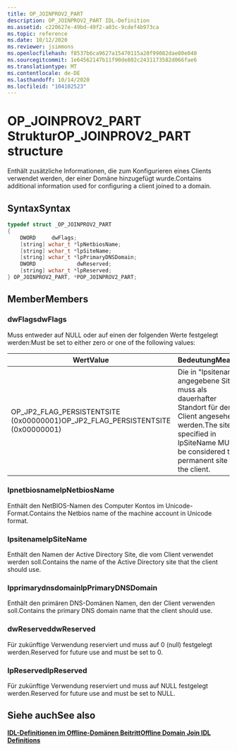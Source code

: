 ```yaml
---
title: OP_JOINPROV2_PART
description: OP_JOINPROV2_PART IDL-Definition
ms.assetid: c220627e-49bd-49f2-a03c-9cdef4b973ca
ms.topic: reference
ms.date: 10/12/2020
ms.reviewer: jsimmons
ms.openlocfilehash: f8537b6ca9627a15470115a20f99082dae80e040
ms.sourcegitcommit: 1e64562147b11f90de802c2431173582d066fae6
ms.translationtype: MT
ms.contentlocale: de-DE
ms.lasthandoff: 10/14/2020
ms.locfileid: "104102523"
---
```

# <a name="op_joinprov2_part-structure"></a><span data-ttu-id="0719f-103">OP_JOINPROV2_PART Struktur</span><span class="sxs-lookup"><span data-stu-id="0719f-103">OP_JOINPROV2_PART structure</span></span>

<span data-ttu-id="0719f-104">Enthält zusätzliche Informationen, die zum Konfigurieren eines Clients verwendet werden, der einer Domäne hinzugefügt wurde.</span><span class="sxs-lookup"><span data-stu-id="0719f-104">Contains additional information used for configuring a client joined to a domain.</span></span>

## <a name="syntax"></a><span data-ttu-id="0719f-105">Syntax</span><span class="sxs-lookup"><span data-stu-id="0719f-105">Syntax</span></span>

```C++
typedef struct _OP_JOINPROV2_PART
{
    DWORD     dwFlags;
    [string] wchar_t *lpNetbiosName;
    [string] wchar_t *lpSiteName;
    [string] wchar_t *lpPrimaryDNSDomain;
    DWORD             dwReserved;
    [string] wchar_t *lpReserved;
} OP_JOINPROV2_PART, *POP_JOINPROV2_PART;
```

## <a name="members"></a><span data-ttu-id="0719f-106">Member</span><span class="sxs-lookup"><span data-stu-id="0719f-106">Members</span></span>

### <a name="dwflags"></a><span data-ttu-id="0719f-107">dwFlags</span><span class="sxs-lookup"><span data-stu-id="0719f-107">dwFlags</span></span>

<span data-ttu-id="0719f-108">Muss entweder auf NULL oder auf einen der folgenden Werte festgelegt werden:</span><span class="sxs-lookup"><span data-stu-id="0719f-108">Must be set to either zero or one of the following values:</span></span>

|<span data-ttu-id="0719f-109">Wert</span><span class="sxs-lookup"><span data-stu-id="0719f-109">Value</span></span>|<span data-ttu-id="0719f-110">Bedeutung</span><span class="sxs-lookup"><span data-stu-id="0719f-110">Meaning</span></span>|
| --- | --- |
|<span data-ttu-id="0719f-111">OP_JP2_FLAG_PERSISTENTSITE (0x00000001)</span><span class="sxs-lookup"><span data-stu-id="0719f-111">OP_JP2_FLAG_PERSISTENTSITE (0x00000001)</span></span>|<span data-ttu-id="0719f-112">Die in "lpsitename" angegebene Site muss als dauerhafter Standort für den Client angesehen werden.</span><span class="sxs-lookup"><span data-stu-id="0719f-112">The site specified in lpSiteName MUST be considered the permanent site for the client.</span></span>|

### <a name="lpnetbiosname"></a><span data-ttu-id="0719f-113">lpnetbiosname</span><span class="sxs-lookup"><span data-stu-id="0719f-113">lpNetbiosName</span></span>

<span data-ttu-id="0719f-114">Enthält den NetBIOS-Namen des Computer Kontos im Unicode-Format.</span><span class="sxs-lookup"><span data-stu-id="0719f-114">Contains the Netbios name of the machine account in Unicode format.</span></span>

### <a name="lpsitename"></a><span data-ttu-id="0719f-115">lpsitename</span><span class="sxs-lookup"><span data-stu-id="0719f-115">lpSiteName</span></span>

<span data-ttu-id="0719f-116">Enthält den Namen der Active Directory Site, die vom Client verwendet werden soll.</span><span class="sxs-lookup"><span data-stu-id="0719f-116">Contains the name of the Active Directory site that the client should use.</span></span>

### <a name="lpprimarydnsdomain"></a><span data-ttu-id="0719f-117">lpprimarydnsdomain</span><span class="sxs-lookup"><span data-stu-id="0719f-117">lpPrimaryDNSDomain</span></span>

<span data-ttu-id="0719f-118">Enthält den primären DNS-Domänen Namen, den der Client verwenden soll.</span><span class="sxs-lookup"><span data-stu-id="0719f-118">Contains the primary DNS domain name that the client should use.</span></span>

### <a name="dwreserved"></a><span data-ttu-id="0719f-119">dwReserved</span><span class="sxs-lookup"><span data-stu-id="0719f-119">dwReserved</span></span>

<span data-ttu-id="0719f-120">Für zukünftige Verwendung reserviert und muss auf 0 (null) festgelegt werden.</span><span class="sxs-lookup"><span data-stu-id="0719f-120">Reserved for future use and must be set to 0.</span></span>

### <a name="lpreserved"></a><span data-ttu-id="0719f-121">lpReserved</span><span class="sxs-lookup"><span data-stu-id="0719f-121">lpReserved</span></span>

<span data-ttu-id="0719f-122">Für zukünftige Verwendung reserviert und muss auf NULL festgelegt werden.</span><span class="sxs-lookup"><span data-stu-id="0719f-122">Reserved for future use and must be set to NULL.</span></span>

## <a name="see-also"></a><span data-ttu-id="0719f-123">Siehe auch</span><span class="sxs-lookup"><span data-stu-id="0719f-123">See also</span></span>

[<span data-ttu-id="0719f-124">**IDL-Definitionen im Offline-Domänen Beitritt**</span><span class="sxs-lookup"><span data-stu-id="0719f-124">**Offline Domain Join IDL Definitions**</span></span>](odj-idl.md)
